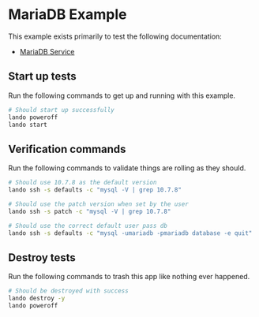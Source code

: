 MariaDB Example
===============

This example exists primarily to test the following documentation:

* [MariaDB Service](https://docs.devwithlando.io/tutorials/mariadb.html)

Start up tests
--------------

Run the following commands to get up and running with this example.

```bash
# Should start up successfully
lando poweroff
lando start
```

Verification commands
---------------------

Run the following commands to validate things are rolling as they should.

```bash
# Should use 10.7.8 as the default version
lando ssh -s defaults -c "mysql -V | grep 10.7.8"

# Should use the patch version when set by the user
lando ssh -s patch -c "mysql -V | grep 10.7.8"

# Should use the correct default user pass db
lando ssh -s defaults -c "mysql -umariadb -pmariadb database -e quit"
```

Destroy tests
-------------

Run the following commands to trash this app like nothing ever happened.

```bash
# Should be destroyed with success
lando destroy -y
lando poweroff
```
